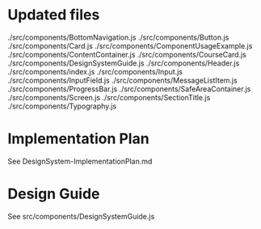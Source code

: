 # Updated files

./src/components/BottomNavigation.js
./src/components/Button.js
./src/components/Card.js
./src/components/ComponentUsageExample.js
./src/components/ContentContainer.js
./src/components/CourseCard.js
./src/components/DesignSystemGuide.js
./src/components/Header.js
./src/components/index.js
./src/components/Input.js
./src/components/InputField.js
./src/components/MessageListItem.js
./src/components/ProgressBar.js
./src/components/SafeAreaContainer.js
./src/components/Screen.js
./src/components/SectionTitle.js
./src/components/Typography.js

# Implementation Plan

See DesignSystem-ImplementationPlan.md

# Design Guide

See src/components/DesignSystemGuide.js
